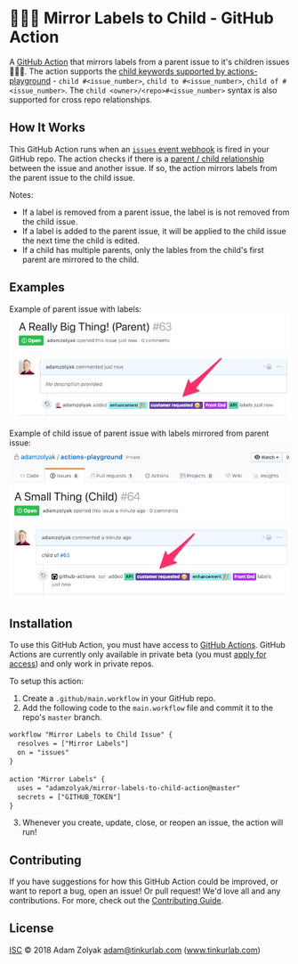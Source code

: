 # 👩‍👧‍👦 Mirror Labels to Child - GitHub Action

A [GitHub Action](https://github.com/features/actions) that mirrors labels from a parent issue to it's children issues 👩‍👧‍👦. The action supports the [child keywords supported by actions-playground](https://help.waffle.io/epics/which-keywords-are-supported-with-epics) - `child #<issue_number>`, `child to #<issue_number>`, `child of #<issue_number>`. The `child <owner>/<repo>#<issue_number>` syntax is also supported for cross repo relationships.

## How It Works

This GitHub Action runs when an [`issues` event webhook](https://developer.github.com/v3/activity/events/types/#issuesevent) is fired in your GitHub repo. The action checks if there is a [parent / child relationship](https://help.waffle.io/epics/which-keywords-are-supported-with-epics) between the issue and another issue. If so, the action mirrors labels from the parent issue to the child issue.

Notes:

- If a label is removed from a parent issue, the label is is not removed from the child issue.
- If a label is added to the parent issue, it will be applied to the child issue the next time the child is edited.
- If a child has multiple parents, only the lables from the child's first parent are mirrored to the child.

## Examples

Example of parent issue with labels:
![GitHub Logo](./docs/parent.png)

Example of child issue of parent issue with labels mirrored from parent issue:
![GitHub Logo](./docs/child.png)

## Installation

To use this GitHub Action, you must have access to [GitHub Actions](https://github.com/features/actions). GitHub Actions are currently only available in private beta (you must [apply for access](https://github.com/features/actions)) and only work in private repos.

To setup this action:

1. Create a `.github/main.workflow` in your GitHub repo.
2. Add the following code to the `main.workflow` file and commit it to the repo's `master` branch.

```
workflow "Mirror Labels to Child Issue" {
  resolves = ["Mirror Labels"]
  on = "issues"
}

action "Mirror Labels" {
  uses = "adamzolyak/mirror-labels-to-child-action@master"
  secrets = ["GITHUB_TOKEN"]
}
```

3. Whenever you create, update, close, or reopen an issue, the action will run!

## Contributing

If you have suggestions for how this GitHub Action could be improved, or want to report a bug, open an issue! Or pull request! We'd love all and any contributions. For more, check out the [Contributing Guide](CONTRIBUTING.md).

## License

[ISC](LICENSE) © 2018 Adam Zolyak <adam@tinkurlab.com> (www.tinkurlab.com)
